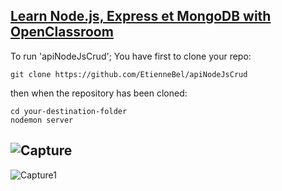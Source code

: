 
## [Learn  Node.js, Express et MongoDB with OpenClassroom](https://openclassrooms.com/fr/courses/6390246-passez-au-full-stack-avec-node-js-express-et-mongodb)

To run 'apiNodeJsCrud'; You have first to clone your repo:

`git clone https://github.com/EtienneBel/apiNodeJsCrud`

then when the repository has been cloned:

```
cd your-destination-folder
nodemon server
```


![Capture](https://user-images.githubusercontent.com/49534121/99155036-65daca80-26ac-11eb-919e-606e438f13bd.PNG)
-
![Capture1](https://user-images.githubusercontent.com/49534121/99155038-670bf780-26ac-11eb-9046-ef951fed4817.PNG)
